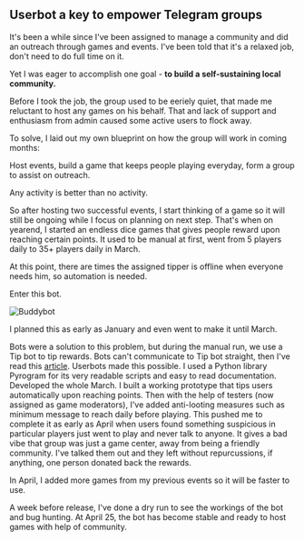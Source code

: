 ## Userbot a key to empower Telegram groups

It's been a while since I've been assigned to manage a community and did an outreach through games and events. I've been told that it's a relaxed job, don't need to do full time on it. 

Yet I was eager to accomplish one goal - **to build a self-sustaining local community.**

Before I took the job, the group used to be eeriely quiet, that made me reluctant to host any games on his behalf. That and lack of support and enthusiasm from admin caused some active users to flock away.

To solve, I laid out my own blueprint on how the group will work in coming months:

Host events, build a game that keeps people playing everyday, form a group to assist on outreach.

Any activity is better than no activity. 

So after hosting two successful events, I start thinking of a game so it will still be ongoing while I focus on planning on next step. That's when on yearend, I started an endless dice games that gives people reward upon reaching certain points. It used to be manual at first, went from 5 players daily to 35+ players daily in March. 

At this point, there are times the assigned tipper is offline when everyone needs him, so automation is needed.

Enter this bot.

![Buddybot]({{site.baseurl}}/https://github.com/frvfrvr/frvfrvr.github.io/blob/master/images/tgbot1.png)


I planned this as early as January and even went to make it until March.

Bots were a solution to this problem, but during the manual run, we use a Tip bot to tip rewards. Bots can't communicate to Tip bot straight, then I've read this [article](https://telegra.ph/How-a-Userbot-superacharges-your-Telegram-Bot-07-09). Userbots made this possible. I used a Python library Pyrogram for its very readable scripts and easy to read documentation. Developed the whole March. I built a working prototype that tips users automatically upon reaching points. Then with the help of testers (now assigned as game moderators), I've added anti-looting measures such as minimum message to reach daily before playing. This pushed me to complete it as early as April when users found something suspicious in particular players just went to play and never talk to anyone. It gives a bad vibe that group was just a game center, away from being a friendly community. I've talked them out and they left without repurcussions, if anything, one person donated back the rewards. 

In April, I added more games from my previous events so it will be faster to use.

A week before release, I've done a dry run to see the workings of the bot and bug hunting.
At April 25, the bot has become stable and ready to host games with help of community.



